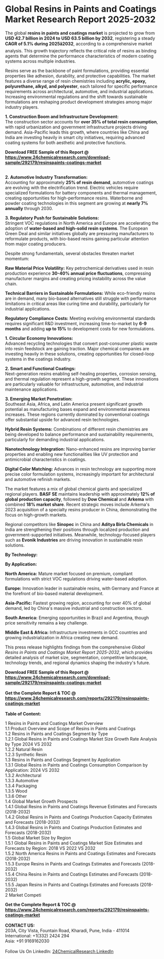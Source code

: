 <h1>Global Resins in Paints and Coatings Market Research Report 2025-2032</h1><p>The global <strong>resins in paints and coatings market</strong> is projected to grow from <strong>USD 42.7 billion in 2024 to USD 63.5 billion by 2032</strong>, registering a steady <strong>CAGR of 5.1% during 2025â2032</strong>, according to a comprehensive market analysis. This growth trajectory reflects the critical role of resins as binding agents that determine the performance characteristics of modern coating systems across multiple industries.</p><p>Resins serve as the backbone of paint formulations, providing essential properties like adhesion, durability, and protective capabilities. The market features a diverse range of resin chemistries including <strong>acrylic, epoxy, polyurethane, alkyd, and polyester</strong>, each tailored for specific performance requirements across architectural, automotive, and industrial applications. Increasing environmental regulations and the shift towards sustainable formulations are reshaping product development strategies among major industry players.</p><p><strong>1. Construction Boom and Infrastructure Development:</strong><br>
The construction sector accounts for <strong>over 35% of total resin consumption</strong>, with rapid urbanization and government infrastructure projects driving demand. Asia-Pacific leads this growth, where countries like China and India are investing heavily in smart city initiatives, requiring advanced coating systems for both aesthetic and protective functions.</p><div><b>Download FREE Sample of this Report @ 
            <a href="https://www.24chemicalresearch.com/download-sample/292179/resinspaints-coatings-market">
            https://www.24chemicalresearch.com/download-sample/292179/resinspaints-coatings-market</a></b></div><br><p><strong>2. Automotive Industry Transformation:</strong><br>
Accounting for approximately <strong>25% of resin demand</strong>, automotive coatings are evolving with the electrification trend. Electric vehicles require specialized formulations for battery components and thermal management, creating opportunities for high-performance resins. Waterborne and powder coating technologies in this segment are growing at <strong>nearly 7% annually</strong> through 2030.</p><p><strong>3. Regulatory Push for Sustainable Solutions:</strong><br>
Stringent VOC regulations in North America and Europe are accelerating the adoption of <strong>water-based and high-solid resin systems</strong>. The European Green Deal and similar initiatives globally are pressuring manufacturers to reformulate products, with bio-based resins gaining particular attention from major coating producers.</p><p>Despite strong fundamentals, several obstacles threaten market momentum:</p><p><strong>Raw Material Price Volatility:</strong> Key petrochemical derivatives used in resin production experience <strong>30-40% annual price fluctuations</strong>, compressing manufacturer margins and creating pricing instability across the value chain.</p><p><strong>Technical Barriers in Sustainable Formulations:</strong> While eco-friendly resins are in demand, many bio-based alternatives still struggle with performance limitations in critical areas like curing time and durability, particularly for industrial applications.</p><p><strong>Regulatory Compliance Costs:</strong> Meeting evolving environmental standards requires significant R&amp;D investment, increasing time-to-market by <strong>6-9 months</strong> and adding <strong>up to 15%</strong> to development costs for new formulations.</p><p><strong>1. Circular Economy Innovations:</strong><br>
Advanced recycling technologies that convert post-consumer plastic waste into resin feedstock are gaining traction. Major chemical companies are investing heavily in these solutions, creating opportunities for closed-loop systems in the coatings industry.</p><p><strong>2. Smart and Functional Coatings:</strong><br>
Next-generation resins enabling self-healing properties, corrosion sensing, and thermal regulation represent a high-growth segment. These innovations are particularly valuable for infrastructure, automotive, and industrial maintenance applications.</p><p><strong>3. Emerging Market Penetration:</strong><br>
Southeast Asia, Africa, and Latin America present significant growth potential as manufacturing bases expand and environmental awareness increases. These regions currently dominated by conventional coatings offer substantial upside for advanced resin technologies.</p><p><strong>Hybrid Resin Systems:</strong> Combinations of different resin chemistries are being developed to balance performance and sustainability requirements, particularly for demanding industrial applications.</p><p><strong>Nanotechnology Integration:</strong> Nano-enhanced resins are improving barrier properties and enabling new functionalities like UV protection and antimicrobial characteristics in coatings.</p><p><strong>Digital Color Matching:</strong> Advances in resin technology are supporting more precise color formulation systems, increasingly important for architectural and automotive refinish markets.</p><p>The market features a mix of global chemical giants and specialized regional players. <strong>BASF SE</strong> maintains leadership with approximately <strong>12% of global production capacity</strong>, followed by <strong>Dow Chemical</strong> and <strong>Arkema</strong> with combined <strong>18% market share</strong>. Recent strategic moves include Arkema's 2023 acquisition of a specialty resins producer in China, demonstrating the focus on high-growth markets.</p><p>Regional competitors like <strong>Sinopec</strong> in China and <strong>Aditya Birla Chemicals</strong> in India are strengthening their positions through localized production and government-supported initiatives. Meanwhile, technology-focused players such as <strong>Evonik Industries</strong> are driving innovation in sustainable resin solutions.</p><p><strong>By Technology:</strong></p><p><strong>By Application:</strong></p><p><strong>North America:</strong> Mature market focused on premium, compliant formulations with strict VOC regulations driving water-based adoption.</p><p><strong>Europe:</strong> Innovation leader in sustainable resins, with Germany and France at the forefront of bio-based material development.</p><p><strong>Asia-Pacific:</strong> Fastest growing region, accounting for over 40% of global demand, led by China's massive industrial and construction sectors.</p><p><strong>South America:</strong> Emerging opportunities in Brazil and Argentina, though price sensitivity remains a key challenge.</p><p><strong>Middle East &amp; Africa:</strong> Infrastructure investments in GCC countries and growing industrialization in Africa creating new demand.</p><p>This press release highlights findings from the comprehensive <em>Global Resins in Paints and Coatings Market Report 2025-2032</em>, which provides detailed analysis of market size, segmentation, competitive landscape, technology trends, and regional dynamics shaping the industry's future.</p><div><b>Download FREE Sample of this Report @ 
            <a href="https://www.24chemicalresearch.com/download-sample/292179/resinspaints-coatings-market">
            https://www.24chemicalresearch.com/download-sample/292179/resinspaints-coatings-market</a></b></div><br><div><b>Get the Complete Report & TOC @ 
            <a href="https://www.24chemicalresearch.com/reports/292179/resinspaints-coatings-market">
            https://www.24chemicalresearch.com/reports/292179/resinspaints-coatings-market</a></b></div><br>
            <b>Table of Content:</b><p>1 Resins in Paints and Coatings Market Overview<br />
    1.1 Product Overview and Scope of Resins in Paints and Coatings<br />
    1.2 Resins in Paints and Coatings Segment by Type<br />
        1.2.1 Global Resins in Paints and Coatings Market Size Growth Rate Analysis by Type 2024 VS 2032<br />
        1.2.2 Natural Resin<br />
        1.2.3 Synthetic Resin<br />
    1.3 Resins in Paints and Coatings Segment by Application<br />
        1.3.1 Global Resins in Paints and Coatings Consumption Comparison by Application: 2024 VS 2032<br />
        1.3.2 Architectural<br />
        1.3.3 Automotive<br />
        1.3.4 Packaging<br />
        1.3.5 Wood<br />
        1.3.6 Other<br />
    1.4 Global Market Growth Prospects<br />
        1.4.1 Global Resins in Paints and Coatings Revenue Estimates and Forecasts (2018-2032)<br />
        1.4.2 Global Resins in Paints and Coatings Production Capacity Estimates and Forecasts (2018-2032)<br />
        1.4.3 Global Resins in Paints and Coatings Production Estimates and Forecasts (2018-2032)<br />
    1.5 Global Market Size by Region<br />
        1.5.1 Global Resins in Paints and Coatings Market Size Estimates and Forecasts by Region: 2018 VS 2022 VS 2032<br />
        1.5.2 North America Resins in Paints and Coatings Estimates and Forecasts (2018-2032)<br />
        1.5.3 Europe Resins in Paints and Coatings Estimates and Forecasts (2018-2032)<br />
        1.5.4 China Resins in Paints and Coatings Estimates and Forecasts (2018-2032)<br />
        1.5.5 Japan Resins in Paints and Coatings Estimates and Forecasts (2018-2032)<br />
2 Market Competi</p><div><b>Get the Complete Report & TOC @ 
            <a href="https://www.24chemicalresearch.com/reports/292179/resinspaints-coatings-market">
            https://www.24chemicalresearch.com/reports/292179/resinspaints-coatings-market</a></b></div><br><b>CONTACT US:</b><br>
            203A, City Vista, Fountain Road, Kharadi, Pune, India - 411014<br>
            International: +1(332) 2424 294<br>
            Asia: +91 9169162030 <br><br>
            Follow Us On LinkedIn: <a href="https://www.linkedin.com/company/24chemicalresearch/">24ChemicalResearch LinkedIn</a>
